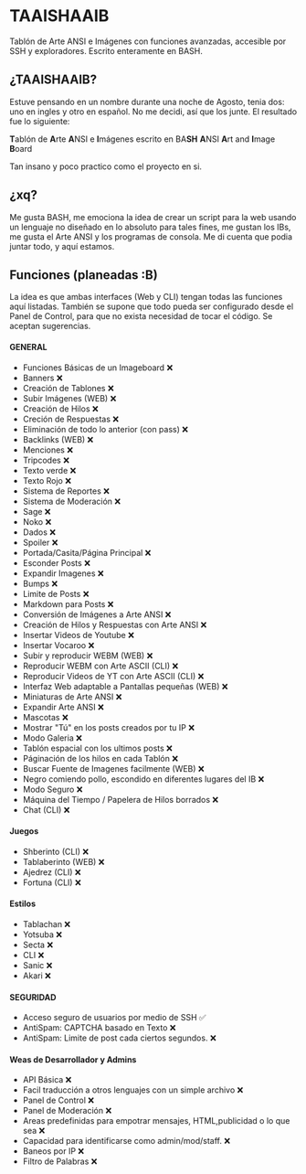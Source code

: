 TAAISHAAIB
=======
Tablón de Arte ANSI e Imágenes con funciones avanzadas, accesible por SSH y exploradores. Escrito enteramente en BASH. 

## ¿TAAISHAAIB?
Estuve pensando en un nombre durante una noche de Agosto, tenia dos: uno en ingles y otro en español. No me decidi, así que los junte. El resultado fue lo siguiente: 

**T**ablón de **A**rte **A**NSI e **I**mágenes escrito en BA**SH** **A**NSI **A**rt and **I**mage **B**oard 

Tan insano y poco practico como el proyecto en si.

## ¿xq?
Me gusta BASH, me emociona la idea de crear un script para la web usando un lenguaje no diseñado en lo absoluto para tales fines, me gustan los IBs, me gusta el Arte ANSI y los programas de consola. Me di cuenta que podia juntar todo, y aquí estamos.

## Funciones (planeadas :B)
La idea es que ambas interfaces (Web y CLI) tengan todas las funciones aquí listadas. También se supone que todo pueda ser configurado desde el Panel de Control, para que no exista necesidad de tocar el código. Se aceptan sugerencias.

#### GENERAL
* Funciones Básicas de un Imageboard :x:
 * Banners :x:
 * Creación de Tablones :x:
 * Subir Imágenes (WEB) :x:
 * Creación de Hilos :x:
 * Creción de Respuestas :x:
 * Eliminación de todo lo anterior (con pass) :x:
 * Backlinks (WEB) :x:
 * Menciones :x:
 * Tripcodes :x:
 * Texto verde :x:
 * Texto Rojo :x:
 * Sistema de Reportes :x:
 * Sistema de Moderación :x:
 * Sage :x:
 * Noko :x:
 * Dados :x:
 * Spoiler :x:
 * Portada/Casita/Página Principal :x:
 * Esconder Posts :x:
 * Expandir Imagenes :x:
 * Bumps :x:
 * Limite de Posts :x:
* Markdown para Posts :x:
* Conversión de Imágenes a Arte ANSI :x:
* Creación de Hilos y Respuestas con Arte ANSI :x:
* Insertar Videos de Youtube :x:
* Insertar Vocaroo  :x:
* Subir y reproducir WEBM (WEB) :x:
* Reproducir WEBM con Arte ASCII (CLI) :x:
* Reproducir Videos de YT con Arte ASCII (CLI) :x:
* Interfaz Web adaptable a Pantallas pequeñas (WEB) :x:
* Miniaturas de Arte ANSI :x:
* Expandir Arte ANSI :x:
* Mascotas :x:
* Mostrar "Tú" en los posts creados por tu IP :x:
* Modo Galeria :x:
* Tablón espacial con los ultimos posts :x:
* Páginación de los hilos en cada Tablón :x:
* Buscar Fuente de Imagenes facilmente (WEB) :x:
* Negro comiendo pollo, escondido en diferentes lugares del IB :x:
* Modo Seguro :x:
* Máquina del Tiempo / Papelera de Hilos borrados :x:
* Chat (CLI) :x:

#### Juegos
* Shberinto (CLI) :x:
* Tablaberinto (WEB) :x:
* Ajedrez (CLI) :x:
* Fortuna (CLI) :x:

#### Estilos
* Tablachan :x:
* Yotsuba :x:
* Secta :x:
* CLI :x:
* Sanic :x:
* Akari :x:

#### SEGURIDAD
* Acceso seguro de usuarios por medio de SSH :white_check_mark:
* AntiSpam: CAPTCHA basado en Texto :x:
* AntiSpam: Limite de post cada ciertos segundos. :x:

#### Weas de Desarrollador y Admins
* API Básica :x:
* Facil traducción a otros lenguajes con un simple archivo :x:
* Panel de Control :x:
* Panel de Moderación :x:
* Areas predefinidas para empotrar mensajes, HTML,publicidad o lo que sea :x:
* Capacidad para identificarse como admin/mod/staff. :x:
* Baneos por IP :x:
* Filtro de Palabras :x:
